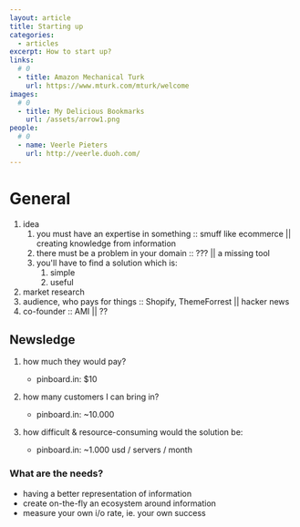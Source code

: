 ```yaml
---
layout: article
title: Starting up
categories:
  - articles
excerpt: How to start up?
links:
  # 0
  - title: Amazon Mechanical Turk
    url: https://www.mturk.com/mturk/welcome  
images:
  # 0
  - title: My Delicious Bookmarks
    url: /assets/arrow1.png 
people:
  # 0
  - name: Veerle Pieters
    url: http://veerle.duoh.com/
---
```



# General

1. idea
    1. you must have an expertise in something :: smuff like ecommerce || creating knowledge from information
    2. there must be a problem in your domain  :: ???  || a missing tool
    3. you'll have to find a solution which is:  
        1. simple 
        2. useful        
2. market research
3. audience, who pays for things :: Shopify, ThemeForrest || hacker news
4. co-founder :: AMI || ??


## Newsledge

1. how much they would pay?
    
    * pinboard.in: $10
      
2. how many customers I can bring in?

    * pinboard.in: ~10.000
    
3. how difficult & resource-consuming would the solution be:

    * pinboard.in: ~1.000 usd / servers / month
    
    
### What are the needs?

* having a better representation of information
* create on-the-fly an ecosystem around information
* measure your own i/o rate, ie. your own success


    
    
  

